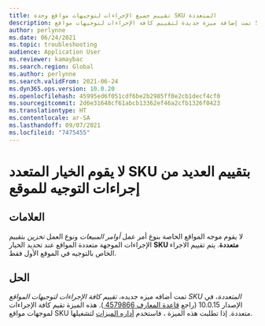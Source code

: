 ```yaml
---
title: تقييم جميع الإجراءات لتوجيهات مواقع وحدة SKU المتعددة
description: تمت إضافة ميزة جديدة لتقييم كافة الإجراءات لتوجيهات مواقع SKU المتعددة. ترشدك هذه الصفحة إلى المعلومات حول كيفية تشغيلها.
author: perlynne
ms.date: 06/24/2021
ms.topic: troubleshooting
audience: Application User
ms.reviewer: kamaybac
ms.search.region: Global
ms.author: perlynne
ms.search.validFrom: 2021-06-24
ms.dyn365.ops.version: 10.0.20
ms.openlocfilehash: 45995ed6f051cdf6be2b2985ff0e2cb1decf4cf0
ms.sourcegitcommit: 2d6e31648cf61abcb13362ef46a2cfb1326f0423
ms.translationtype: HT
ms.contentlocale: ar-SA
ms.lasthandoff: 09/07/2021
ms.locfileid: "7475455"
---
```

# <a name="multiple-sku-option-doesnt-evaluate-multiple-location-directive-actions"></a>لا يقوم الخيار المتعدد SKU بتقييم العديد من إجراءات التوجيه للموقع

## <a name="symptoms"></a>العلامات

لا يقوم موجه المواقع الخاصة بنوع أمر عمل *أوامر المبيعات* ونوع العمل *تخزين* بتقييم الإجراءات الموجهة متعددة المواقع عند تحديد الخيار **SKU متعددة**. يتم تقييم الاجراء الخاص بالتوجيه في الموقع الأول فقط.

## <a name="resolution"></a>الحل

تمت أضافه ميزه جديده، *تقييم كافة الإجراءات لتوجيهات المواقع SKU المتعددة*، في الإصدار 10.0.15 (راجع [قاعدة المعارف 4579866 ](https://fix.lcs.dynamics.com/Issue/Details?kb=4579866&bugId=475946&dbType=3&qc=1bc41a56de7a3ee419fa76397a6bf282fce5be9b93e427c08a6d916d1dfa3091)). هذه الميزة تقيم كافة الإجراءات لموجهات مواقع SKU متعددة. إذا تطلبت هذه الميزة ، فاستخدم [أداره الميزات](/dynamics365/fin-ops-core/fin-ops/get-started/feature-management/feature-management-overview) لتشغيلها.
